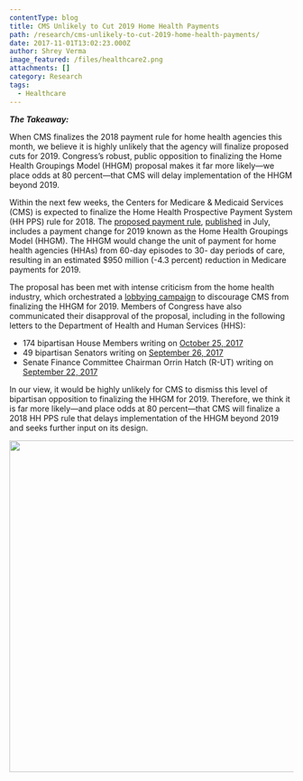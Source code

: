 ```yaml
---
contentType: blog
title: CMS Unlikely to Cut 2019 Home Health Payments
path: /research/cms-unlikely-to-cut-2019-home-health-payments/
date: 2017-11-01T13:02:23.000Z
author: Shrey Verma
image_featured: /files/healthcare2.png
attachments: []
category: Research
tags:
  - Healthcare
---
```

**_The Takeaway:_**

When CMS finalizes the 2018 payment rule for home health agencies this month, we believe it is highly unlikely that the agency will finalize proposed cuts for 2019. Congress’s robust, public opposition to finalizing the Home Health Groupings Model (HHGM) proposal makes it far more likely—we place odds at 80 percent—that CMS will delay implementation of the HHGM beyond 2019.

Within the next few weeks, the Centers for Medicare & Medicaid Services (CMS) is expected to finalize the Home Health Prospective Payment System (HH PPS) rule for 2018. The [proposed payment rule](https://s3.amazonaws.com/public-inspection.federalregister.gov/2017-15825.pdf?utm_campaign=pi%20subscription%20mailing%20list&utm_source=federalregister.gov&utm_medium=email), [published](https://www.cms.gov/Newsroom/MediaReleaseDatabase/Press-releases/2017-Press-releases-items/2017-07-25.html) in July, includes a payment change for 2019 known as the Home Health Groupings Model (HHGM). The HHGM would change the unit of payment for home health agencies (HHAs) from 60-day episodes to 30- day periods of care, resulting in an estimated $950 million (-4.3 percent) reduction in Medicare payments for 2019.

The proposal has been met with intense criticism from the home health industry, which orchestrated a [lobbying campaign](http://homehealth4america.org/take-action) to discourage CMS from finalizing the HHGM for 2019. Members of Congress have also communicated their disapproval of the proposal, including in the following letters to the Department of Health and Human Services (HHS):

  * 174 bipartisan House Members writing on [October 25, 2017](https://sewell.house.gov/sites/sewell.house.gov/files/10.25.2017%20Abraham%20Sewell%20Home%20Health%20Groupings%20Model%20HHGM%20Letter_0.pdf)
  * 49 bipartisan Senators writing on [September 26, 2017](http://homehealth4america.org/media-center/attach/401-1.pdf)
  * Senate Finance Committee Chairman Orrin Hatch (R-UT) writing on [September 22, 2017](https://www.finance.senate.gov/imo/media/doc/9.22.17%20Hatch%20to%20CMS.pdf)

In our view, it would be highly unlikely for CMS to dismiss this level of bipartisan opposition to finalizing the HHGM for 2019. Therefore, we think it is far more likely—and place odds at 80 percent—that CMS will finalize a 2018 HH PPS rule that delays implementation of the HHGM beyond 2019 and seeks further input on its design.

<img class="alignnone size-full wp-image-980" src="https://heightllc.com/wp-content/uploads/2017/11/shrey-risks.png" alt="" width="725" height="587" />
